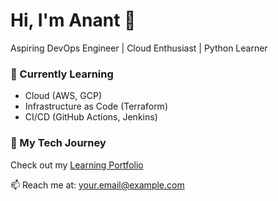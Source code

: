 # Hi, I'm Anant 👋
Aspiring DevOps Engineer | Cloud Enthusiast | Python Learner

### 🌱 Currently Learning
- Cloud (AWS, GCP)
- Infrastructure as Code (Terraform)
- CI/CD (GitHub Actions, Jenkins)

### 🧠 My Tech Journey
Check out my [Learning Portfolio](https://github.com/yourusername/learning-portfolio)

📫 Reach me at: your.email@example.com

